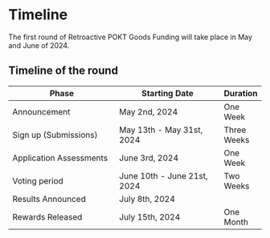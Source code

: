 # Timeline

The first round of Retroactive POKT Goods Funding will take place in May and June of 2024.

## Timeline of the round

<table><thead><tr><th width="238">Phase</th><th width="258">Starting Date</th><th>Duration</th></tr></thead><tbody><tr><td>Announcement</td><td>May 2nd, 2024</td><td>One Week</td></tr><tr><td>Sign up (Submissions)</td><td>May 13th - May 31st, 2024</td><td>Three Weeks</td></tr><tr><td>Application Assessments</td><td>June 3rd, 2024</td><td>One Week</td></tr><tr><td>Voting period</td><td>June 10th - June 21st, 2024</td><td>Two Weeks</td></tr><tr><td>Results Announced</td><td>July 8th, 2024</td><td></td></tr><tr><td>Rewards Released</td><td>July 15th, 2024</td><td>One Month</td></tr></tbody></table>
